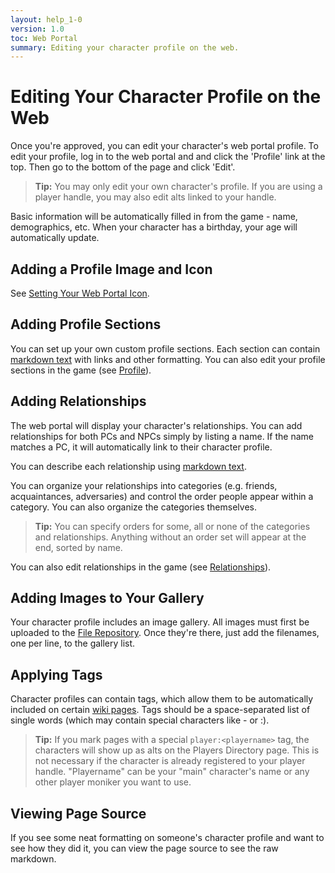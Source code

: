 ```yaml
---
layout: help_1-0
version: 1.0
toc: Web Portal
summary: Editing your character profile on the web.
---
```


# Editing Your Character Profile on the Web

Once you're approved, you can edit your character's web portal profile.  To edit your profile, log in to the web portal and and click the 'Profile' link at the top.  Then go to the bottom of the page and click 'Edit'.

> **Tip:** You may only edit your own character's profile.  If you are using a player handle, you may also edit alts linked to your handle.

Basic information will be automatically filled in from the game - name, demographics, etc.  When your character has a birthday, your age will automatically update.

## Adding a Profile Image and Icon

See [Setting Your Web Portal Icon](/help/1-0/website/web_icon).

## Adding Profile Sections

You can set up your own custom profile sections.  Each section can contain [markdown  text](/help/1-0/website/web_portal) with links and other formatting.  You can also edit your profile sections in the game (see [Profile](/help/1-0/website/web_portal)).

## Adding Relationships

The web portal will display your character's relationships.  You can add relationships for both PCs and NPCs simply by listing a name.  If the name matches a PC, it will automatically link to their character profile.

You can describe each relationship using [markdown text](/help/1-0/website/web_portal).  

You can organize your relationships into categories (e.g. friends, acquaintances, adversaries) and control the order people appear within a category.   You can also organize the categories themselves. 

> **Tip:** You can specify orders for some, all or none of the categories and relationships.  Anything without an order set will appear at the end, sorted by name.

You can also edit relationships in the game (see [Relationships](/help/1-0/profile/relationships)).  

## Adding Images to Your Gallery

Your character profile includes an image gallery.  All images must first be uploaded to the [File Repository](/files).  Once they're there, just add the filenames, one per line, to the gallery list.

## Applying Tags

Character profiles can contain tags, which allow them to be automatically included on certain [wiki pages](/help/1-0/website/web_portal).  Tags should be a space-separated list of single words (which may contain special characters like - or :).

> **Tip:** If you mark pages with a special `player:<playername>` tag, the characters will show up as alts on the Players Directory page.  This is not necessary if the character is already registered to your player handle.  "Playername" can be your "main" character's name or any other player moniker you want to use.

## Viewing Page Source

If you see some neat formatting on someone's character profile and want to see how they did it, you can view the page source to see the raw markdown.